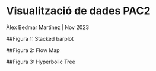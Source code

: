 # Visualització de dades PAC2 
Àlex Bedmar Martínez  |  Nov 2023


##Figura 1: Stacked barplot



##Figura 2: Flow Map



##Figura 3: Hyperbolic Tree
